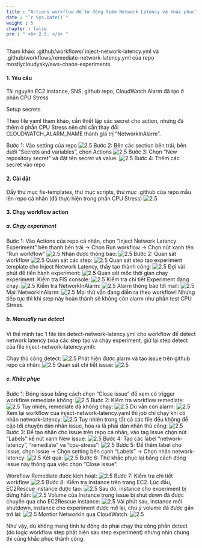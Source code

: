 ```yaml
---
title : "Actions workflow để tự động tiêm Network Latency và khắc phục"
date : "`r Sys.Date()`"
weight : 5
chapter : false
pre : " <b> 2.5. </b> "
---
```


Tham khảo: .github/workflows/ inject-network-latency.yml và .github/workflows/remediate-network-latency.yml của repo mostlycloudysky/aws-chaos-experiments. 


#### 1. Yêu cầu

Tài nguyên EC2 instance, SNS, github repo, CloudWatch Alarm đã tạo ở phần CPU Stress

Setup secrets

Theo file yaml tham khảo,  cần thiết lập các secret cho action, nhưng đã thêm ở phần CPU Stress nên chỉ cần thay đổi CLOUDWATCH_ALARM_NAME thành giá trị “NetworkInAlarm”. 

Bước 1: Vào setting của repo
![2.5](/images/2/2.5/Picture1.png)
Bước 2:  Bên các section bên trái, bên dưới “Secrets and variables”, chọn Actions
![2.5](/images/2/2.5/Picture2.png)
Bước 3: Chọn “New repository secret” và đặt tên secret và value.
![2.5](/images/2/2.5/Picture3.png)
Bước 4: Thêm các secret vào repo

#### 2. Cài đặt

Đẩy thư mục fis-templates, thư mục scripts, thư mục .github của repo mẫu lên repo cá nhân (đã thực hiện trong phần CPU Stress)
![2.5](/images/2/2.5/Picture4.png)
#### 3. Chạy workflow action
##### a. Chạy experiment

Bước 1: Vào Actions của repo cá nhân, chọn “Inject Network Latency Experiment” bên thanh bên trái -> Chọn Run workflow -> Chọn nút xanh tên “Run workflow”
![2.5](/images/2/2.5/Picture5.png)
Nhận được thông báo:
![2.5](/images/2/2.5/Picture6.png)
Bước 2: Quan sát workflow
![2.5](/images/2/2.5/Picture7.png)
Quan sát các step:
![2.5](/images/2/2.5/Picture8.png)
Quan sát step tạo experiment template cho Inject Network Latency, thấy tạo thành công:
![2.5](/images/2/2.5/Picture9.png)
Đợi vài phút để tiến hành experiment:
![2.5](/images/2/2.5/Picture10.png)
Quan sát mốc thời gian chạy experiment. Kiểm tra FIS console:
![2.5](/images/2/2.5/Picture11.png)
Kiểm tra chi tiết Experiment đang chạy:
![2.5](/images/2/2.5/Picture12.png)
Kiểm tra NetworkInAlarm:
![2.5](/images/2/2.5/Picture13.png)
Alarm thông báo tới mail:
![2.5](/images/2/2.5/Picture14.png)
Mail NetworkInAlarm:
![2.5](/images/2/2.5/Picture15.png)
Mọi thứ vẫn đang diễn ra theo workflow! Nhưng tiếp tục thì khi step này hoàn thành sẽ không còn alarm như phần test CPU Stress. 

##### b. Manually run detect

Vì thế mình tạo 1 file tên detect-network-latency.yml cho workflow để detect network latency (xóa các step tạo và chạy experiment, giữ lại step detect của file inject-network-latency.yml):

Chạy thủ công detect:
![2.5](/images/2/2.5/Picture16.png)
Phát hiện được alarm và tạo issue trên github repo cá nhân:
![2.5](/images/2/2.5/Picture17.png)
Quan sát chi tiết issue:
![2.5](/images/2/2.5/Picture18.png)

##### c. Khắc phục

Bước 1: Đóng issue bằng cách chọn “Close issue” để xem có trigger workflow remediate không:
![2.5](/images/2/2.5/Picture19.png)
Bước 2: Kiểm tra workflow remediate:
![2.5](/images/2/2.5/Picture20.png)
Tuy nhiên, remediate đã không chạy:
![2.5](/images/2/2.5/Picture21.png)
Dù vẫn còn alarm:
![2.5](/images/2/2.5/Picture22.png)
Xem lại workflow của inject-network-latency.yaml thì job chỉ chạy khi có nhãn network-latency:
![2.5](/images/2/2.5/Picture23.png)
Tuy nhiên trong tất cả các file đều không đề cập tới chuyện dán nhãn issue, hóa ra là phải dán nhãn thủ công:
![2.5](/images/2/2.5/Picture24.png)
Bước 3: Để tạo nhãn cho issue trên repo cá nhân, vào tag Issue chọn nút “Labels” kế nút xanh New issue:
![2.5](/images/2/2.5/Picture25.png)
Bước 4: Tạo các label “network-latency”, “remediate” và “cpu-stress”:
![2.5](/images/2/2.5/Picture26.png)
Bước 5: Để thêm label cho issue, chọn issue -> Chọn setting bên cạnh “Labels” -> Chọn nhãn network-latency:
![2.5](/images/2/2.5/Picture27.png)
Kết quả:
![2.5](/images/2/2.5/Picture28.png)
Bước 6: Thử khắc phục lại bằng cách đóng issue này thông qua việc chọn “Close issue”.

Workflow Remediate được kích hoạt:
![2.5](/images/2/2.5/Picture29.png)
Bước 7: Kiểm tra chi tiết workflow
![2.5](/images/2/2.5/Picture30.png)
Bước 8: Kiểm tra instance trên trang EC2. Lúc đầu, EC2Rescue instance được tạo:
![2.5](/images/2/2.5/Picture31.png)
Sau đó, instance cho experiment bị dừng hẳn:
![2.5](/images/2/2.5/Picture32.png)
Volume của Instance trong issue bị shut down đã được chuyển qua cho EC2Rescue instance:
![2.5](/images/2/2.5/Picture33.png)
Vài phút sau, instance mới shutdown, instance cho experiment được mở lại, chú ý volume đã được gắn trở lại:
![2.5](/images/2/2.5/Picture34.png)
Montior NetworkIn qua CloudWatch:
![2.5](/images/2/2.5/Picture35.png)

Như vậy, dù không mang tính tự động do phải chạy thủ công phần detect (do logic workflow step phát hiện sau step experiment) nhưng nhìn chung thì cũng khắc phục thành công.